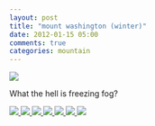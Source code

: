 ```yaml
---
layout: post
title: "mount washington (winter)"
date: 2012-01-15 05:00
comments: true
categories: mountain
---
```

<a href="http://farm8.staticflickr.com/7422/12495122874_d9255e0757_o.jpg">
  <img src="http://farm8.staticflickr.com/7422/12495122874_ae2b8cc57c_c.jpg" />
</a>

What the hell is freezing fog?

<a href="http://farm8.staticflickr.com/7392/12495199394_0e41140cb9_o.jpg">
  <img src="http://farm8.staticflickr.com/7392/12495199394_968d533592_c.jpg" />
</a>


<a href="http://farm4.staticflickr.com/3804/12494641215_1d5be77bf4_o.jpg">
  <img src="http://farm4.staticflickr.com/3804/12494641215_57740b9589_c.jpg" />
</a>


<a href="http://farm4.staticflickr.com/3726/12495202604_727a696425_o.jpg">
  <img src="http://farm4.staticflickr.com/3726/12495202604_9d825cb0ba_c.jpg" />
</a>


<a href="http://farm4.staticflickr.com/3711/12495200464_183b526ab5_o.jpg">
  <img src="http://farm4.staticflickr.com/3711/12495200464_d1bf242195_c.jpg" />
</a>


<a href="http://farm4.staticflickr.com/3730/12494723685_2a594ee0e8_o.jpg">
  <img src="http://farm4.staticflickr.com/3730/12494723685_85a4eed804_c.jpg" />
</a>

<a href="http://farm6.staticflickr.com/5483/12495201674_5a5071eeae_o.jpg">
  <img src="http://farm6.staticflickr.com/5483/12495201674_3acf7b19b9_c.jpg" />
</a>

<a href="http://farm8.staticflickr.com/7366/12494842533_fdcf51cc94_o.jpg">
  <img src="http://farm8.staticflickr.com/7366/12494842533_e8a0d46542_c.jpg" />
</a>
